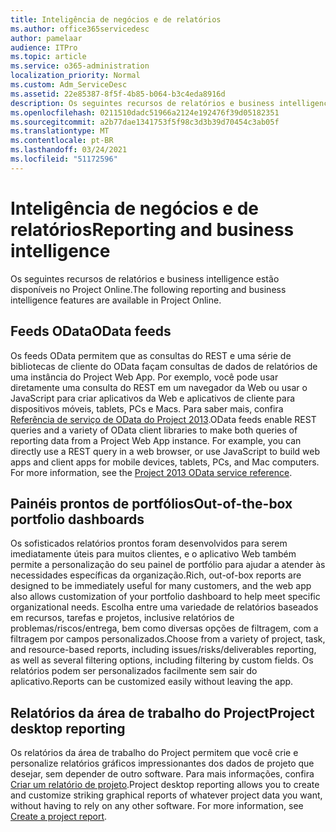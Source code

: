 ```yaml
---
title: Inteligência de negócios e de relatórios
ms.author: office365servicedesc
author: pamelaar
audience: ITPro
ms.topic: article
ms.service: o365-administration
localization_priority: Normal
ms.custom: Adm_ServiceDesc
ms.assetid: 22e85387-8f5f-4b85-b064-b3c4eda8916d
description: Os seguintes recursos de relatórios e business intelligence estão disponíveis no Project Online.
ms.openlocfilehash: 0211510dadc51966a2124e192476f39d05182351
ms.sourcegitcommit: a2b77dae1341753f5f98c3d3b39d70454c3ab05f
ms.translationtype: MT
ms.contentlocale: pt-BR
ms.lasthandoff: 03/24/2021
ms.locfileid: "51172596"
---
```

# <a name="reporting-and-business-intelligence"></a><span data-ttu-id="b725f-103">Inteligência de negócios e de relatórios</span><span class="sxs-lookup"><span data-stu-id="b725f-103">Reporting and business intelligence</span></span>

<span data-ttu-id="b725f-104">Os seguintes recursos de relatórios e business intelligence estão disponíveis no Project Online.</span><span class="sxs-lookup"><span data-stu-id="b725f-104">The following reporting and business intelligence features are available in Project Online.</span></span>
  
## <a name="odata-feeds"></a><span data-ttu-id="b725f-105">Feeds OData</span><span class="sxs-lookup"><span data-stu-id="b725f-105">OData feeds</span></span>

<span data-ttu-id="b725f-p101">Os feeds OData permitem que as consultas do REST e uma série de bibliotecas de cliente do OData façam consultas de dados de relatórios de uma instância do Project Web App. Por exemplo, você pode usar diretamente uma consulta do REST em um navegador da Web ou usar o JavaScript para criar aplicativos da Web e aplicativos de cliente para dispositivos móveis, tablets, PCs e Macs. Para saber mais, confira [Referência de serviço de OData do Project 2013](/previous-versions/office/project-odata/jj163015(v=office.15)).</span><span class="sxs-lookup"><span data-stu-id="b725f-p101">OData feeds enable REST queries and a variety of OData client libraries to make both queries of reporting data from a Project Web App instance. For example, you can directly use a REST query in a web browser, or use JavaScript to build web apps and client apps for mobile devices, tablets, PCs, and Mac computers. For more information, see the [Project 2013 OData service reference](/previous-versions/office/project-odata/jj163015(v=office.15)).</span></span>
  
## <a name="out-of-the-box-portfolio-dashboards"></a><span data-ttu-id="b725f-109">Painéis prontos de portfólios</span><span class="sxs-lookup"><span data-stu-id="b725f-109">Out-of-the-box portfolio dashboards</span></span>

<span data-ttu-id="b725f-110">Os sofisticados relatórios prontos foram desenvolvidos para serem imediatamente úteis para muitos clientes, e o aplicativo Web também permite a personalização do seu painel de portfólio para ajudar a atender às necessidades específicas da organização.</span><span class="sxs-lookup"><span data-stu-id="b725f-110">Rich, out-of-box reports are designed to be immediately useful for many customers, and the web app also allows customization of your portfolio dashboard to help meet specific organizational needs.</span></span> <span data-ttu-id="b725f-111">Escolha entre uma variedade de relatórios baseados em recursos, tarefas e projetos, inclusive relatórios de problemas/riscos/entrega, bem como diversas opções de filtragem, com a filtragem por campos personalizados.</span><span class="sxs-lookup"><span data-stu-id="b725f-111">Choose from a variety of project, task, and resource-based reports, including issues/risks/deliverables reporting, as well as several filtering options, including filtering by custom fields.</span></span> <span data-ttu-id="b725f-112">Os relatórios podem ser personalizados facilmente sem sair do aplicativo.</span><span class="sxs-lookup"><span data-stu-id="b725f-112">Reports can be customized easily without leaving the app.</span></span> 
  
## <a name="project-desktop-reporting"></a><span data-ttu-id="b725f-113">Relatórios da área de trabalho do Project</span><span class="sxs-lookup"><span data-stu-id="b725f-113">Project desktop reporting</span></span>

<span data-ttu-id="b725f-p103">Os relatórios da área de trabalho do Project permitem que você crie e personalize relatórios gráficos impressionantes dos dados de projeto que desejar, sem depender de outro software. Para mais informações, confira [Criar um relatório de projeto](https://go.microsoft.com/fwlink/?LinkID=823657&amp;clcid=0x409).</span><span class="sxs-lookup"><span data-stu-id="b725f-p103">Project desktop reporting allows you to create and customize striking graphical reports of whatever project data you want, without having to rely on any other software. For more information, see [Create a project report](https://go.microsoft.com/fwlink/?LinkID=823657&amp;clcid=0x409).</span></span>
